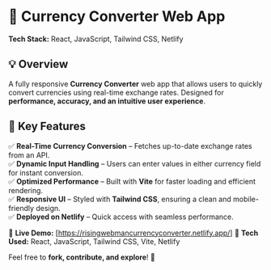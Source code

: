 # 💱 Currency Converter Web App  

**Tech Stack:** React, JavaScript, Tailwind CSS, Netlify  

## 💡 Overview  
A fully responsive **Currency Converter** web app that allows users to quickly convert currencies using real-time exchange rates. Designed for **performance, accuracy, and an intuitive user experience**.  

## 🚀 Key Features  
✅ **Real-Time Currency Conversion** – Fetches up-to-date exchange rates from an API.  
✅ **Dynamic Input Handling** – Users can enter values in either currency field for instant conversion.  
✅ **Optimized Performance** – Built with **Vite** for faster loading and efficient rendering.  
✅ **Responsive UI** – Styled with **Tailwind CSS**, ensuring a clean and mobile-friendly design.  
✅ **Deployed on Netlify** – Quick access with seamless performance.  

🔗 **Live Demo:** [https://risingwebmancurrencyconverter.netlify.app/]
📌 **Tech Used:** React, JavaScript, Tailwind CSS, Vite, Netlify  

Feel free to **fork, contribute, and explore**! 🚀
